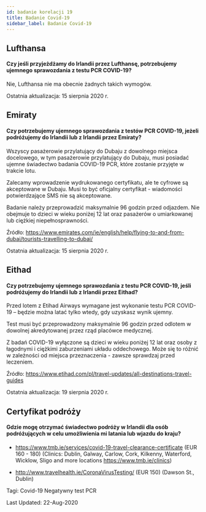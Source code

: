 ```yaml
---
id: badanie korelacji 19
title: Badanie Covid-19
sidebar_label: Badanie Covid-19
---
```



## Lufthansa

#### **Czy jeśli przyjeżdżamy do Irlandii przez Lufthansę, potrzebujemy ujemnego sprawozdania z testu PCR COVID-19?**

Nie, Lufthansa nie ma obecnie żadnych takich wymogów.

Ostatnia aktualizacja: 15 sierpnia 2020 r.

## Emiraty

#### **Czy potrzebujemy ujemnego sprawozdania z testów PCR COVID-19, jeżeli podróżujemy do Irlandii lub z Irlandii przez Emiraty?**

Wszyscy pasażerowie przylatujący do Dubaju z dowolnego miejsca docelowego, w tym pasażerowie przylatujący do Dubaju, musi posiadać ujemne świadectwo badania COVID-19 PCR, które zostanie przyjęte w trakcie lotu.

Zalecamy wprowadzenie wydrukowanego certyfikatu, ale te cyfrowe są akceptowane w Dubaju. Musi to być oficjalny certyfikat - wiadomości potwierdzające SMS nie są akceptowane.

Badanie należy przeprowadzić maksymalnie 96 godzin przed odjazdem. Nie obejmuje to dzieci w wieku poniżej 12 lat oraz pasażerów o umiarkowanej lub ciężkiej niepełnosprawności.


Źródło: https://www.emirates.com/ie/english/help/flying-to-and-from-dubai/tourists-travelling-to-dubai/

Ostatnia aktualizacja: 15 sierpnia 2020 r.

## Eithad

#### **Czy potrzebujemy ujemnego sprawozdania z testu PCR COVID-19, jeśli podróżujemy do Irlandii lub z Irlandii przez Eithad?**

Przed lotem z Etihad Airways wymagane jest wykonanie testu PCR COVID-19 – będzie można latać tylko wtedy, gdy uzyskasz wynik ujemny.

Test musi być przeprowadzony maksymalnie 96 godzin przed odlotem w dowolnej akredytowanej przez rząd placówce medycznej.

Z badań COVID-19 wyłączone są dzieci w wieku poniżej 12 lat oraz osoby z łagodnymi i ciężkimi zaburzeniami układu oddechowego. Może się to różnić w zależności od miejsca przeznaczenia - zawsze sprawdzaj przed leczeniem.

Źródło: https://www.etihad.com/pl/travel-updates/all-destinations-travel-guides

Ostatnia aktualizacja: 19 sierpnia 2020 r.

## Certyfikat podróży

#### Gdzie mogę otrzymać świadectwo podróży w Irlandii dla osób podróżujących w celu umożliwienia mi latania lub wjazdu do kraju?

* https://www.tmb.ie/services/covid-19-travel-clearance-certificate (EUR 160 - 180) (Clinics: Dublin, Galway, Carlow, Cork, Kilkenny, Waterford, Wicklow, Sligo and more locations https://www.tmb.ie/clinics)

* http://www.travelhealth.ie/CoronaVirusTesting/ (EUR 150) (Dawson St., Dublin)

Tagi: Covid-19 Negatywny test PCR

Last Updated: 22-Aug-2020
